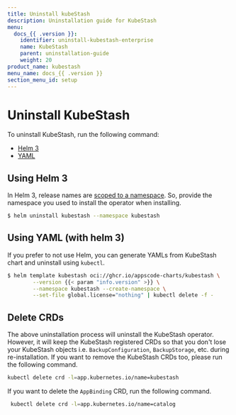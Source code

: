 ```yaml
---
title: Uninstall kubeStash
description: Uninstallation guide for KubeStash
menu:
  docs_{{ .version }}:
    identifier: uninstall-kubestash-enterprise
    name: KubeStash
    parent: uninstallation-guide
    weight: 20
product_name: kubestash
menu_name: docs_{{ .version }}
section_menu_id: setup
---
```


# Uninstall KubeStash

To uninstall KubeStash, run the following command:

<ul class="nav nav-tabs" id="installerTab" role="tablist">
  <li class="nav-item">
    <a class="nav-link active" id="helm3-tab" data-toggle="tab" href="#helm3" role="tab" aria-controls="helm3" aria-selected="true">Helm 3</a>
  </li>
  <li class="nav-item">
    <a class="nav-link" id="script-tab" data-toggle="tab" href="#script" role="tab" aria-controls="script" aria-selected="false">YAML</a>
  </li>
</ul>
<div class="tab-content" id="installerTabContent">
  <div class="tab-pane fade show active" id="helm3" role="tabpanel" aria-labelledby="helm3-tab">

## Using Helm 3

In Helm 3, release names are [scoped to a namespace](https://v3.helm.sh/docs/faq/#release-names-are-now-scoped-to-the-namespace). So, provide the namespace you used to install the operator when installing.

```bash
$ helm uninstall kubestash --namespace kubestash
```

</div>
<div class="tab-pane fade" id="script" role="tabpanel" aria-labelledby="script-tab">

## Using YAML (with helm 3)

If you prefer to not use Helm, you can generate YAMLs from KubeStash chart and uninstall using `kubectl`.

```bash
$ helm template kubestash oci://ghcr.io/appscode-charts/kubestash \
        --version {{< param "info.version" >}} \
        --namespace kubestash --create-namespace \
        --set-file global.license="nothing" | kubectl delete -f -
```

</div>
</div>

## Delete CRDs

The above uninstallation process will uninstall the KubeStash operator. However, it will keep the KubeStash registered CRDs so that you don't lose your KubeStash objects i.e. `BackupConfiguration`, `BackupStorage`, etc. during re-installation. If you want to remove the KubeStash CRDs too, please run the following command.

```bash
kubectl delete crd -l=app.kubernetes.io/name=kubestash
```

If you want to delete the `AppBinding` CRD, run the following command.

```bash
 kubectl delete crd -l=app.kubernetes.io/name=catalog
```
